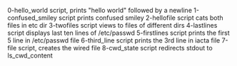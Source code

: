 0-hello_world script, prints "hello world" followed by a newline
1-confused_smiley script prints confused smiley
2-hellofile script cats both files in etc dir
3-twofiles script views to files of different dirs
4-lastlines script displays last ten lines of /etc/passwd
5-firstlines script prints the first 5 line in /etc/passwd file
6-third_line script prints the 3rd line in iacta file
7-file script, creates the wired file
8-cwd_state script redirects stdout to ls_cwd_content

